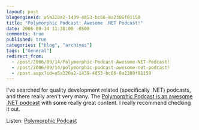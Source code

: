 ```yaml
---
layout: post
blogengineid: a5a320a2-1439-4853-bc86-8a2388f81150
title: "Polymorphic Podcast: Awesome .NET Podcast!"
date: 2006-09-14 11:38:00 -0500
comments: true
published: true
categories: ["blog", "archives"]
tags: ["General"]
redirect_from: 
  - /post/2006/09/14/Polymorphic-Podcast-Awesome-NET-Podcast!
  - /post/2006/09/14/polymorphic-podcast-awesome-net-podcast!
  - /post.aspx?id=a5a320a2-1439-4853-bc86-8a2388f81150
---
```

<!-- more -->
<P>I've searched for quality development related (specifically .NET) podcasts, and there really aren't very many. The <A href="http://polymorphicpodcast.com/">Polymorphic Podcast is an awesome .NET podcast</A> with some really great content. I really recommend checking it out.</P>
<P>Listen: <A href="http://polymorphicpodcast.com/">Polymorphic Podcast</A></P>
